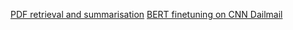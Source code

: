 [PDF retrieval and summarisation](Retrieve_and_summarise_pdf.ipynb)
[BERT finetuning on CNN Dailmail](BERT2BERT%20CNNDM%20COURSE%20PROJECT.ipynb)

